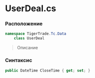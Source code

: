 
# UserDeal.cs
### Расположение
```csharp
namespace TigerTrade.Tc.Data  
    class UserDeal
```

> Описание

### Синтаксис
```csharp
public DateTime CloseTime { get; set; }
```
